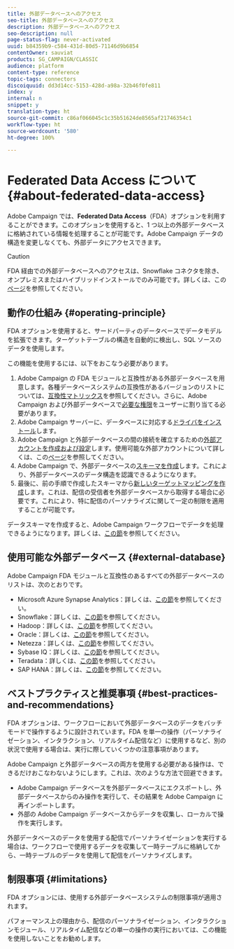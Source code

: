 ```yaml
---
title: 外部データベースへのアクセス
seo-title: 外部データベースへのアクセス
description: 外部データベースへのアクセス
seo-description: null
page-status-flag: never-activated
uuid: b84359b9-c584-431d-80d5-71146d9b6854
contentOwner: sauviat
products: SG_CAMPAIGN/CLASSIC
audience: platform
content-type: reference
topic-tags: connectors
discoiquuid: dd3d14cc-5153-428d-a98a-32b46f0fe811
index: y
internal: n
snippet: y
translation-type: ht
source-git-commit: c86af066045c1c35b51624de8565af21746354c1
workflow-type: ht
source-wordcount: '580'
ht-degree: 100%

---
```



# Federated Data Access について {#about-federated-data-access}

Adobe Campaign では、**Federated Data Access**（FDA）オプションを利用することができます。このオプションを使用すると、1 つ以上の外部データベースに格納されている情報を処理することが可能です。Adobe Campaign データの構造を変更しなくても、外部データにアクセスできます。

>[!CAUTION]
>
>FDA 経由での外部データベースへのアクセスは、Snowflake コネクタを除き、オンプレミスまたはハイブリッドインストールでのみ可能です。詳しくは、この[ページ](https://helpx.adobe.com/jp/campaign/kb/acc-on-prem-vs-hosted.html)を参照してください。

## 動作の仕組み {#operating-principle}

FDA オプションを使用すると、サードパーティのデータベースでデータモデルを拡張できます。ターゲットテーブルの構造を自動的に検出し、SQL ソースのデータを使用します。

この機能を使用するには、以下をおこなう必要があります。

1. Adobe Campaign の FDA モジュールと互換性がある外部データベースを用意します。各種データベースシステムの互換性があるバージョンのリストについては、[互換性マトリックス](https://helpx.adobe.com/jp/campaign/kb/compatibility-matrix.html)を参照してください。さらに、Adobe Campaign および外部データベースで[必要な権限](../../platform/using/remote-database-access-rights.md)をユーザーに割り当てる必要があります。
1. Adobe Campaign サーバーに、データベースに対応する[ドライバをインストール](../../platform/using/specific-configuration-database.md)します。
1. Adobe Campaign と外部データベースの間の接続を確立するための[外部アカウントを作成および設定](../../platform/using/connecting-to-database.md)します。使用可能な外部アカウントについて詳しくは、この[ページ](../../platform/using/external-accounts.md)を参照してください。
1. Adobe Campaign で、外部データベースの[スキーマを作成](../../platform/using/creating-data-schema.md)します。これにより、外部データベースのデータ構造を認識できるようになります。
1. 最後に、前の手順で作成したスキーマから[新しいターゲットマッピングを作成](../../platform/using/defining-data-mapping.md)します。これは、配信の受信者を外部データベースから取得する場合に必要です。これにより、特に配信のパーソナライズに関して一定の制限を適用することが可能です。

データスキーマを作成すると、Adobe Campaign ワークフローでデータを処理できるようになります。詳しくは、[この節](../../workflow/using/accessing-an-external-database--fda-.md)を参照してください。

## 使用可能な外部データベース {#external-database}

Adobe Campaign FDA モジュールと互換性のあるすべての外部データベースのリストは、次のとおりです。

* Microsoft Azure Synapse Analytics：詳しくは、[この節](../../platform/using/specific-configuration-database.md#azure-external)を参照してください。
* Snowflake：詳しくは、[この節](../../platform/using/specific-configuration-database.md#configure-access-to-snowflake)を参照してください。
* Hadoop：詳しくは、[この節](../../platform/using/specific-configuration-database.md#configure-access-to-hadoop-3)を参照してください。
* Oracle：詳しくは、[この節](../../platform/using/specific-configuration-database.md#configure-access-to-oracle)を参照してください。
* Netezza：詳しくは、[この節](../../platform/using/specific-configuration-database.md#configure-access-to-netezza)を参照してください。
* Sybase IQ：詳しくは、[この節](../../platform/using/specific-configuration-database.md#configure-access-to-sybase-iq)を参照してください。
* Teradata：詳しくは、[この節](../../platform/using/specific-configuration-database.md#configure-access-to-teradata)を参照してください。
* SAP HANA：詳しくは、[この節](../../platform/using/specific-configuration-database.md)を参照してください。

## ベストプラクティスと推奨事項 {#best-practices-and-recommendations}

FDA オプションは、ワークフローにおいて外部データベースのデータをバッチモードで操作するように設計されています。FDA を単一の操作（パーソナライゼーション、インタラクション、リアルタイム配信など）に使用するなど、別の状況で使用する場合は、実行に際していくつかの注意事項があります。

Adobe Campaign と外部データベースの両方を使用する必要がある操作は、できるだけおこなわないようにします。これは、次のような方法で回避できます。

* Adobe Campaign データベースを外部データベースにエクスポートし、外部データベースからのみ操作を実行して、その結果を Adobe Campaign に再インポートします。
* 外部の Adobe Campaign データベースからデータを収集し、ローカルで操作を実行します。

外部データベースのデータを使用する配信でパーソナライゼーションを実行する場合は、ワークフローで使用するデータを収集して一時テーブルに格納してから、一時テーブルのデータを使用して配信をパーソナライズします。

## 制限事項 {#limitations}

FDA オプションには、使用する外部データベースシステムの制限事項が適用されます。

パフォーマンス上の理由から、配信のパーソナライゼーション、インタラクションモジュール、リアルタイム配信などの単一の操作の実行においては、この機能を使用しないことをお勧めします。
